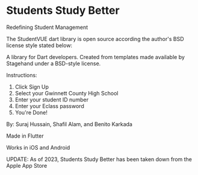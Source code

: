 # Students Study Better

Redefining Student Management


The StudentVUE dart library is open source according the author's BSD license style stated below: 

A library for Dart developers.
Created from templates made available by Stagehand under a BSD-style license.

Instructions:
1. Click Sign Up
2. Select your Gwinnett County High School
3. Enter your student ID number
4. Enter your Eclass password
5. You're Done!




By: Suraj Hussain, Shafil Alam, and Benito Karkada

Made in Flutter

Works in iOS and Android

UPDATE: As of 2023, Students Study Better has been taken down from the Apple App Store
